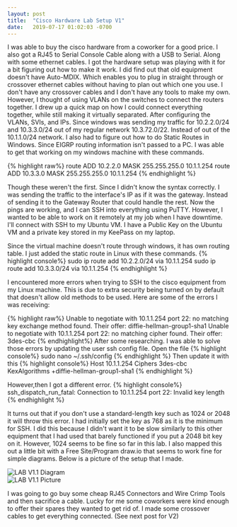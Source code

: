 ```yaml
---
layout: post
title:  "Cisco Hardware Lab Setup V1"
date:   2019-07-17 01:02:03 -0700
---
```

I was able to buy the cisco hardware from a coworker for a good price. I also got a RJ45 to Serial Console Cable along with a USB to Serial. Along with some ethernet cables. I got the hardware setup was playing with it for a bit figuring out how to make it work. I did find out that old equipment doesn't have Auto-MDIX. Which enables you to plug in straight through or crossover ethernet cables without having to plan out which one you use. I don't have any crossover cables and I don't have any tools to make my own. However, I thought of using VLANs on the switches to connect the routers together. I drew up a quick map on how I could connect everything together, while still making it virtually separated. After configuring the VLANs, SVIs, and IPs. 
Since windows was sending my traffic for 10.2.2.0/24 and 10.3.3.0/24 out of my regular network 10.3.72.0/22. Instead of out of the 10.1.1.0/24 network. I also had to figure out how to do Static Routes in Windows. Since EIGRP routing information isn't passed to a PC. I was able to get that working on my windows machine with these commands.

{% highlight raw%}
route ADD 10.2.2.0 MASK 255.255.255.0 10.1.1.254
route ADD 10.3.3.0 MASK 255.255.255.0 10.1.1.254
{% endhighlight %}

Though these weren't the first. Since I didn't know the syntax correctly. I was sending the traffic to the interface's IP as if it was the gateway. Instead of sending it to the Gateway Router that could handle the rest. Now the pings are working, and I can SSH into everything using PuTTY. However, I wanted to be able to work on it remotely at my job when I have downtime. I'll connect with SSH to my Ubuntu VM. I have a Public Key on the Ubuntu VM and a private key stored in my KeePass on my laptop.

Since the virtual machine doesn't route through windows, it has own routing table. I just added the static route in Linux with these commands.
{% highlight console%}
sudo ip route add 10.2.2.0/24 via 10.1.1.254
sudo ip route add 10.3.3.0/24 via 10.1.1.254
{% endhighlight %}

I encountered more errors when trying to SSH to the cisco equipment from my Linux machine. This is due to extra security being turned on by default that doesn't allow old methods to be used. Here are some of the errors I was receiving:

{% highlight raw%}
Unable to negotiate with 10.1.1.254 port 22: no matching key exchange method found. Their offer: diffie-hellman-group1-sha1
Unable to negotiate with 10.1.1.254 port 22: no matching cipher found. Their offer: 3des-cbc
{% endhighlight%}
After some researching. I was able to solve those errors by updating the user ssh config file.
Open the file
{% highlight console%}
sudo nano ~/.ssh/config
{% endhighlight %}
Then update it with this
{% highlight console%}
Host 10.1.1.254
    Ciphers 3des-cbc
    KexAlgorithms +diffie-hellman-group1-sha1
{% endhighlight %}

However,then I got a different error.
{% highlight console%}
ssh_dispatch_run_fatal: Connection to 10.1.1.254 port 22: Invalid key length
{% endhighlight %}

It turns out that if you don't use a standard-length key such as 1024 or 2048 it will throw this error. I had initially set the key as 768 as it is the minimum for SSH. I did this because I didn't want it to be slow similarly to this other equipment that I had used that barely functioned if you put a 2048 bit key on it. However, 1024 seems to be fine so far in this lab. I also mapped this out a little bit with a Free Site/Program draw.io that seems to work fine for simple diagrams. Below is a picture of the setup that I made.

<picture>
  <img 
    src="{{site.url}}{{site.baseurl}}\assets\images\CiscoLab-V1.1-Diagram.webp" 
    alt="LAB V1.1 Diagram">
</picture>
<br>
<picture>
  <img 
    src="{{site.url}}{{site.baseurl}}\assets\images\CiscoLab-V1.1-Wired.webp" 
    alt="LAB V1.1 Picture">
</picture>

I was going to go buy some cheap RJ45 Connectors and Wire Crimp Tools and then sacrifice a cable. Lucky for me some coworkers were kind enough to offer their spares they wanted to get rid of. I made some crossover cables to get everything connected. (See next post for V2)